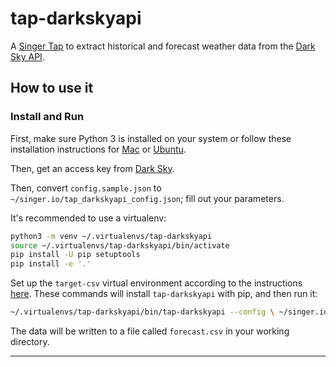 # tap-darkskyapi

A [Singer Tap] to extract historical and forecast weather data from the [Dark Sky API](https://darksky.net/dev).

## How to use it

### Install and Run

First, make sure Python 3 is installed on your system or follow these
installation instructions for [Mac] or [Ubuntu].

Then, get an access key from [Dark Sky](https://darksky.net/dev).

Then, convert `config.sample.json` to
`~/singer.io/tap_darkskyapi_config.json`; fill out your parameters.

It's recommended to use a virtualenv:

```bash
python3 -m venv ~/.virtualenvs/tap-darkskyapi
source ~/.virtualenvs/tap-darkskyapi/bin/activate
pip install -U pip setuptools
pip install -e '.'
```

Set up the `target-csv` virtual environment according to the instructions
[here](https://github.com/singer-io/target-csv/blob/master/README.md).
These commands will install `tap-darkskyapi`  with pip, and then run it:

```bash
~/.virtualenvs/tap-darkskyapi/bin/tap-darkskyapi --config \ ~/singer.io/tap_darkskyapi_config.json | target-csv
```

The data will be written to a file called `forecast.csv` in your
working directory.

---

[Singer Tap]: https://singer.io
[Dark Sky API]: https://darksky.net/dev
[Mac]: http://docs.python-guide.org/en/latest/starting/install3/osx/
[Ubuntu]: https://www.digitalocean.com/community/tutorials/how-to-install-python-3-and-set-up-a-local-programming-environment-on-ubuntu-16-04
